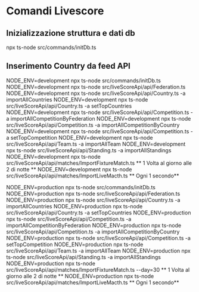 # Comandi Livescore

## Inizializzazione struttura e dati db
npx ts-node src/commands/initDb.ts 

## Inserimento Country da feed API

NODE_ENV=development npx ts-node src/commands/initDb.ts
NODE_ENV=development npx ts-node src/liveScoreApi/api/Federation.ts
NODE_ENV=development npx ts-node src/liveScoreApi/api/Country.ts -a importAllCountries
NODE_ENV=development npx ts-node src/liveScoreApi/api/Country.ts -a setTopCountries
NODE_ENV=development npx ts-node src/liveScoreApi/api/Competition.ts -a importAllCompetitionByFederation
NODE_ENV=development npx ts-node src/liveScoreApi/api/Competition.ts -a importAllCompetitionByCountry
NODE_ENV=development npx ts-node src/liveScoreApi/api/Competition.ts -a setTopCompetition
NODE_ENV=development npx ts-node src/liveScoreApi/api/Team.ts -a importAllTeam
NODE_ENV=development npx ts-node src/liveScoreApi/api/Standing.ts -a importAllStandings
NODE_ENV=development npx ts-node src/liveScoreApi/api/matches/ImportFixtureMatch.ts ** 1 Volta al giorno alle 2 di notte **
NODE_ENV=development npx ts-node src/liveScoreApi/api/matches/ImportLiveMacth.ts ** Ogni 1 secondo**


NODE_ENV=production npx ts-node src/commands/initDb.ts
NODE_ENV=production npx ts-node src/liveScoreApi/api/Federation.ts
NODE_ENV=production npx ts-node src/liveScoreApi/api/Country.ts -a importAllCountries
NODE_ENV=production npx ts-node src/liveScoreApi/api/Country.ts -a setTopCountries
NODE_ENV=production npx ts-node src/liveScoreApi/api/Competition.ts -a importAllCompetitionByFederation
NODE_ENV=production npx ts-node src/liveScoreApi/api/Competition.ts -a importAllCompetitionByCountry
NODE_ENV=production npx ts-node src/liveScoreApi/api/Competition.ts -a setTopCompetition
NODE_ENV=production npx ts-node src/liveScoreApi/api/Team.ts -a importAllTeam
NODE_ENV=production npx ts-node src/liveScoreApi/api/Standing.ts -a importAllStandings
NODE_ENV=production npx ts-node src/liveScoreApi/api/matches/ImportFixtureMatch.ts --day=30 ** 1 Volta al giorno alle 2 di notte **
NODE_ENV=production npx ts-node src/liveScoreApi/api/matches/ImportLiveMacth.ts ** Ogni 1 secondo**
    